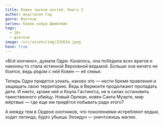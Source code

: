 ```yaml
---
title: Ковен тысячи костей. Книга 3
author: Анастасия Гор
genre: Фэнтези
series: Ковен озера Шамплейн
tags:
  - 18+
  - фэнтези
image: /src/assets/img/335624.jpeg
have: true
---
```

«Всё кончено», думала Одри. Казалось, она победила всех врагов и наконец-то стала истинной Верховной ведьмой. Больше она ничего не боится, ведь рядом с ней Ковен — её семья.

Теперь Одри придется узнать, каково это — нести бремя правления и защищать свою территорию. Ведь в Вермонте продолжают пропадать дети. И никто, кроме неё и Коула Гастингса, не в силах остановить таинственного убийцу. Новый Орлеан, ковен Санта Муэрте, мир мёртвых — где еще им придётся побывать ради этого?

А между тем в Ордене охотников, что поколениями истребляют ведьм, ходит легенда, будто убьешь Эхоидун — уничтожишь магию.
